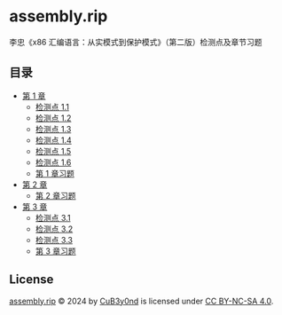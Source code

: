 # assembly.rip

李忠《x86 汇编语言：从实模式到保护模式》（第二版）检测点及章节习题

## 目录

- [第 1 章](ch01/README.md)
    - [检测点 1.1](ch01/README.md#检测点-11)
    - [检测点 1.2](ch01/README.md#检测点-12)
    - [检测点 1.3](ch01/README.md#检测点-13)
    - [检测点 1.4](ch01/README.md#检测点-14)
    - [检测点 1.5](ch01/README.md#检测点-15)
    - [检测点 1.6](ch01/README.md#检测点-16)
    - [第 1 章习题](ch01/README.md#第-1-章习题)
- [第 2 章](ch02/README.md)
    - [第 2 章习题](ch02/README.md#第-2-章习题)
- [第 3 章](ch03/README.md)
    - [检测点 3.1](ch03/README.md#检测点-31)
    - [检测点 3.2](ch03/README.md#检测点-32)
    - [检测点 3.3](ch03/README.md#检测点-33)
    - [第 3 章习题](ch03/README.md#第-3-章习题)

## License

[assembly.rip](https://github.com/CuB3y0nd/assembly.rip) © 2024 by [CuB3y0nd](https://www.cubeyond.net) is licensed under [CC BY-NC-SA 4.0](https://creativecommons.org/licenses/by-nc-sa/4.0).

